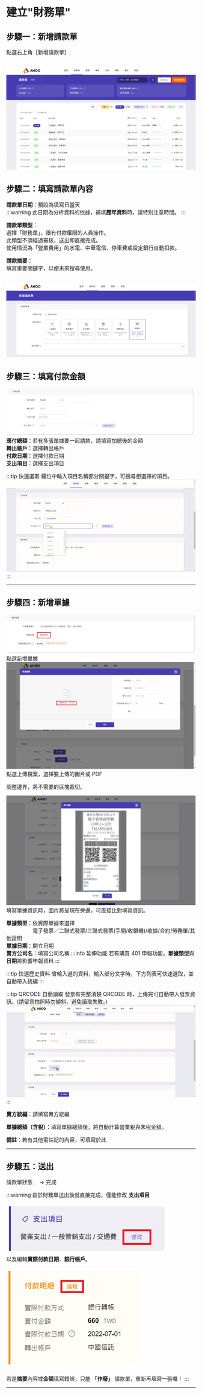 # 建立"財務單"

## **步驟一：新增請款單**

點選右上角［新增請款單］

## ![新增請款單](./new.png)

## **步驟二：填寫請款單內容**

**請款單日期**：預設為填寫日當天  
:::warning
此日期為分析資料的依據，補填**歷年資料**時，請特別注意時間。
:::

**請款單類型**：  
選擇「財務單」，限有付款權限的人員操作。  
此類型不須經過審核，送出即直接完成。  
使用情況為「營業費用」的水電、中華電信、停車費或設定銀行自動扣款。

**請款摘要**：  
填寫重要關鍵字，以便未來搜尋使用。

## ![填寫請款單內容](./finance.png)

## **步驟三：填寫付款金額**

![填寫付款金額](./money.png)  
**應付總額**：若有多張單據要一起請款，請填寫加總後的金額  
**轉出帳戶**：選擇轉出帳戶  
**付款日期**：選擇付款日期  
**支出項目**：選擇支出項目

:::tip 快速選取
欄位中輸入項目名稱部分關鍵字，可搜尋想選擇的項目。
![快速選取據](./fast.gif)
:::

---

## **步驟四：新增單據**

![新增單據](./receipt1.png)
點選新增單據  
![新增單據](./receipt2.png)
點選上傳檔案，選擇要上傳的圖片或 PDF

調整邊界，將不需要的區塊裁切。

![新增單據](./receipt3.png)
填寫單據資訊時，圖片將呈現在旁邊，可直接比對填寫資訊。

**單據類型**：依實際單據來選擇  
　　　　　電子發票／二聯式發票/三聯式發票(手開/收銀機)/收據/合約/勞務單/其他證明  
**單據日期**：開立日期  
**賣方公司名**：填寫公司名稱
:::info 延伸功能
若有購買 401 申報功能，**單據類型**與**日期**將影響申報資料
:::

:::tip 快選歷史資料
曾輸入過的資料，輸入部分文字時，下方列表可快速選取，並自動帶入統編
:::

:::tip QRCODE 自動讀取
發票有完整清楚 QRCODE 時，上傳完可自動帶入發票資訊。(請留意拍照時勿傾斜，避免讀取失敗。)
![QRcode](./qrcode.gif)
:::

**賣方統編**：請填寫賣方統編

**單據總額（含稅）**：填寫單據總額後，將自動計算營業稅與未稅金額。

**備註**：若有其他需註記的內容，可填寫於此

---

## **步驟五：送出**

請款單狀態　 → 完成

:::warning
由於財務單送出後就直接完成，僅能修改 **支出項目**

![編輯](./edit-1.png)  
以及編輯**實際付款日期**、**銀行帳戶**。

![修改](./edit-2.png)

若是**摘要**內容或**金額**填寫錯誤，只能 **「作廢」** 請款單，重新再填寫一張囉！
:::

---
